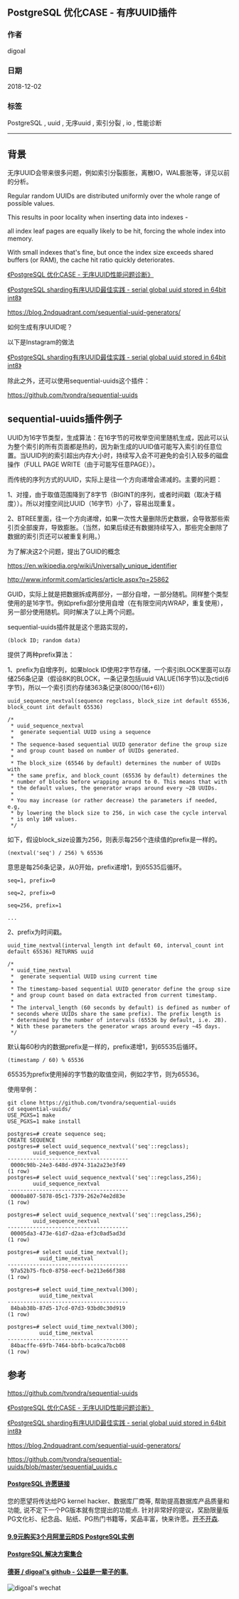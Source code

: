 ## PostgreSQL 优化CASE - 有序UUID插件   
                                                                                        
### 作者                                                                                                                                     
digoal                                                                                   
                                                                                          
### 日期                                                                                     
2018-12-02                                                                                    
                                                                                      
### 标签                                                                                   
PostgreSQL , uuid , 无序uuid , 索引分裂 , io , 性能诊断         
                                                                                        
----                                                                                  
                                                                                           
## 背景          
无序UUID会带来很多问题，例如索引分裂膨胀，离散IO，WAL膨胀等，详见以前的分析。  
  
Regular random UUIDs are distributed uniformly over the whole range of possible values.   
  
This results in poor locality when inserting data into indexes -   
  
all index leaf pages are equally likely to be hit, forcing the whole index into memory.   
  
With small indexes that's fine, but once the index size exceeds shared buffers (or RAM), the cache hit ratio quickly deteriorates.  
  
[《PostgreSQL 优化CASE - 无序UUID性能问题诊断》](../201210/20121024_01.md)    
  
[《PostgreSQL sharding有序UUID最佳实践 - serial global uuid stored in 64bit int8》](../201301/20130122_01.md)    
  
https://blog.2ndquadrant.com/sequential-uuid-generators/  
  
如何生成有序UUID呢？  
  
以下是Instagram的做法  
  
[《PostgreSQL sharding有序UUID最佳实践 - serial global uuid stored in 64bit int8》](../201301/20130122_01.md)    
  
除此之外，还可以使用sequential-uuids这个插件：  
  
https://github.com/tvondra/sequential-uuids  
  
## sequential-uuids插件例子  
UUID为16字节类型，生成算法：在16字节的可枚举空间里随机生成，因此可以认为整个索引的所有页面都是热的，因为新生成的UUID值可能写入索引的任意位置。当UUID列的索引超出内存大小时，持续写入会不可避免的会引入较多的磁盘操作（FULL PAGE WRITE（由于可能写任意PAGE））。  
  
而传统的序列方式的UUID，实际上是往一个方向递增会递减的。主要的问题：  
  
1、对撞，由于取值范围降到了8字节（BIGINT的序列，或者时间戳（取决于精度））。所以对撞空间比UUID（16字节）小了，容易出现重复。  
  
2、BTREE里面，往一个方向递增，如果一次性大量删除历史数据，会导致那些索引页全部废弃，导致膨胀。（当然，如果后续还有数据持续写入，那些完全删除了数据的索引页还可以被重复利用。）  
  
为了解决这2个问题，提出了GUID的概念  
  
https://en.wikipedia.org/wiki/Universally_unique_identifier  
  
http://www.informit.com/articles/article.aspx?p=25862  
  
GUID，实际上就是把数据拆成两部分，一部分自增，一部分随机。同样整个类型使用的是16字节。例如prefix部分使用自增（在有限空间内WRAP，重复使用），另一部分使用随机。同时解决了以上两个问题。  
  
sequential-uuids插件就是这个思路实现的，  
  
  
```  
(block ID; random data)  
```  
  
提供了两种prefix算法：  
  
1、prefix为自增序列，如果block ID使用2字节存储，一个索引BLOCK里面可以存储256条记录（假设8K的BLOCK，一条记录包括uuid VALUE(16字节)以及ctid(6字节)，所以一个索引页约存储363条记录(8000/(16+6))）  
  
  
```  
uuid_sequence_nextval(sequence regclass, block_size int default 65536, block_count int default 65536)  
```  
  
```  
/*  
 * uuid_sequence_nextval  
 *	generate sequential UUID using a sequence  
 *  
 * The sequence-based sequential UUID generator define the group size  
 * and group count based on number of UUIDs generated.  
 *  
 * The block_size (65546 by default) determines the number of UUIDs with  
 * the same prefix, and block_count (65536 by default) determines the  
 * number of blocks before wrapping around to 0. This means that with  
 * the default values, the generator wraps around every ~2B UUIDs.  
 *  
 * You may increase (or rather decrease) the parameters if needed, e.g,  
 * by lowering the block size to 256, in wich case the cycle interval  
 * is only 16M values.  
 */  
```  
  
如下，假设block_size设置为256，则表示每256个连续值的prefix是一样的。  
  
```  
(nextval('seq') / 256) % 65536  
```  
  
意思是每256条记录，从0开始，prefix递增1，到65535后循环。  
  
```  
seq=1, prefix=0  
  
seq=2, prefix=0  
  
seq=256, prefix=1  
  
...  
```  
  
2、prefix为时间戳。  
  
```  
uuid_time_nextval(interval_length int default 60, interval_count int default 65536) RETURNS uuid  
```  
  
```  
/*  
 * uuid_time_nextval  
 *	generate sequential UUID using current time  
 *  
 * The timestamp-based sequential UUID generator define the group size  
 * and group count based on data extracted from current timestamp.  
 *  
 * The interval_length (60 seconds by default) is defined as number of  
 * seconds where UUIDs share the same prefix). The prefix length is  
 * determined by the number of intervals (65536 by default, i.e. 2B).  
 * With these parameters the generator wraps around every ~45 days.  
 */  
```  
  
默认每60秒内的数据prefix是一样的，prefix递增1，到65535后循环。  
  
```  
(timestamp / 60) % 65536  
```  
  
65535为prefix使用掉的字节数的取值空间，例如2字节，则为65536。    
  
使用举例：  
  
```  
git clone https://github.com/tvondra/sequential-uuids  
cd sequential-uuids/  
USE_PGXS=1 make  
USE_PGXS=1 make install  
```  
  
```  
postgres=# create sequence seq;  
CREATE SEQUENCE  
postgres=# select uuid_sequence_nextval('seq'::regclass);  
        uuid_sequence_nextval           
--------------------------------------  
 0000c98b-24e3-648d-d974-31a2a23e3f49  
(1 row)  
postgres=# select uuid_sequence_nextval('seq'::regclass,256);  
        uuid_sequence_nextval           
--------------------------------------  
 0000a807-5878-05c1-7379-262e74e2d83e  
(1 row)  
  
postgres=# select uuid_sequence_nextval('seq'::regclass,256);  
        uuid_sequence_nextval           
--------------------------------------  
 00005da3-473e-61d7-d2aa-ef3c0ad5ad3d  
(1 row)  
  
postgres=# select uuid_time_nextval();  
          uuid_time_nextval             
--------------------------------------  
 97a52b75-fbc0-8758-eecf-be213e66f388  
(1 row)  
  
postgres=# select uuid_time_nextval(300);  
          uuid_time_nextval             
--------------------------------------  
 84bab38b-87d5-17cd-07d3-93bd0c30d919  
(1 row)  
  
postgres=# select uuid_time_nextval(300);  
          uuid_time_nextval             
--------------------------------------  
 84bacffe-69fb-7464-bbfb-bca9ca7bcb08  
(1 row)  
```  
  
## 参考  
https://github.com/tvondra/sequential-uuids  
  
[《PostgreSQL 优化CASE - 无序UUID性能问题诊断》](../201210/20121024_01.md)    
  
[《PostgreSQL sharding有序UUID最佳实践 - serial global uuid stored in 64bit int8》](../201301/20130122_01.md)    
  
https://blog.2ndquadrant.com/sequential-uuid-generators/  
    
https://github.com/tvondra/sequential-uuids/blob/master/sequential_uuids.c  
    
  
  
  
  
  
  
  
  
  
  
  
  
  
  
  
  
  
  
  
  
  
  
  
  
  
  
  
  
  
  
  
  
  
  
  
  
  
  
  
  
  
  
  
  
  
  
  
  
  
  
  
  
  
  
  
  
  
  
  
  
  
  
  
  
  
  
  
  
  
#### [PostgreSQL 许愿链接](https://github.com/digoal/blog/issues/76 "269ac3d1c492e938c0191101c7238216")
您的愿望将传达给PG kernel hacker、数据库厂商等, 帮助提高数据库产品质量和功能, 说不定下一个PG版本就有您提出的功能点. 针对非常好的提议，奖励限量版PG文化衫、纪念品、贴纸、PG热门书籍等，奖品丰富，快来许愿。[开不开森](https://github.com/digoal/blog/issues/76 "269ac3d1c492e938c0191101c7238216").  
  
  
#### [9.9元购买3个月阿里云RDS PostgreSQL实例](https://www.aliyun.com/database/postgresqlactivity "57258f76c37864c6e6d23383d05714ea")
  
  
#### [PostgreSQL 解决方案集合](https://yq.aliyun.com/topic/118 "40cff096e9ed7122c512b35d8561d9c8")
  
  
#### [德哥 / digoal's github - 公益是一辈子的事.](https://github.com/digoal/blog/blob/master/README.md "22709685feb7cab07d30f30387f0a9ae")
  
  
![digoal's wechat](../pic/digoal_weixin.jpg "f7ad92eeba24523fd47a6e1a0e691b59")
  
